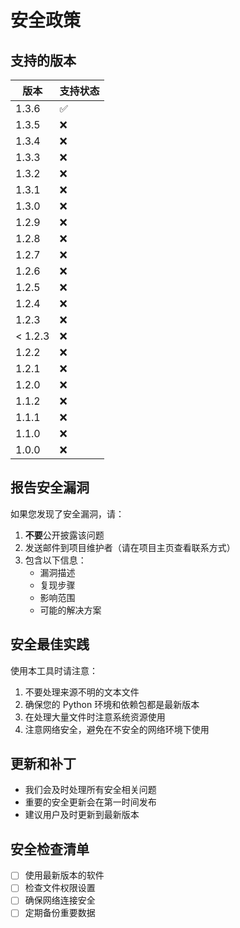 # 安全政策

## 支持的版本

| 版本 | 支持状态 |
| --- | --- |
| 1.3.6 | :white_check_mark:|
| 1.3.5 | :x:|
| 1.3.4| :x:|
| 1.3.3 | :x: |
| 1.3.2 | :x: |
| 1.3.1 | :x: |
| 1.3.0 | :x: |
| 1.2.9 | :x: |
| 1.2.8 | :x: |
| 1.2.7 | :x: |
| 1.2.6 | :x: |
| 1.2.5 | :x: |
| 1.2.4 | :x: |
| 1.2.3 | :x: |
| < 1.2.3 | :x: |
| 1.2.2 | :x: |
| 1.2.1 | :x: |
| 1.2.0 | :x: |
| 1.1.2 | :x: |
| 1.1.1 | :x: |
| 1.1.0 | :x: |
| 1.0.0 | :x: |

## 报告安全漏洞

如果您发现了安全漏洞，请：

1. **不要**公开披露该问题
2. 发送邮件到项目维护者（请在项目主页查看联系方式）
3. 包含以下信息：
   - 漏洞描述
   - 复现步骤
   - 影响范围
   - 可能的解决方案

## 安全最佳实践

使用本工具时请注意：

1. 不要处理来源不明的文本文件
2. 确保您的 Python 环境和依赖包都是最新版本
3. 在处理大量文件时注意系统资源使用
4. 注意网络安全，避免在不安全的网络环境下使用

## 更新和补丁

- 我们会及时处理所有安全相关问题
- 重要的安全更新会在第一时间发布
- 建议用户及时更新到最新版本

## 安全检查清单

- [ ] 使用最新版本的软件
- [ ] 检查文件权限设置
- [ ] 确保网络连接安全
- [ ] 定期备份重要数据